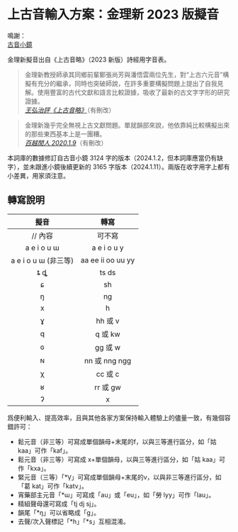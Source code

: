# 上古音輸入方案：金理新 2023 版擬音

鳴謝：<br>
[古音小鏡](http://www.kaom.net/)

金理新擬音出自《上古音略》（2023 新版）詩經用字音表。

> 金理新教授師承其同鄉前輩鄭張尚芳與潘悟雲兩位先生，對“上古六元音”構擬有充分的繼承，同時也突破師說，在許多重要構擬問題上提出了自我見解。使用豐富的古代文獻和語言比較證據，吸收了最新的古文字字形的研究證據。<br>
> [*王弘治評《上古音略》*](https://book.douban.com/review/15604019/)（有刪改）

> 金理新幾乎完全無視上古文獻問題。單就韻部來說，他依靠純比較構擬出來的那些東西基本上是一團糟。<br>
> [*百越閒人 2020.1.9*](https://www.zhihu.com/question/365416552#comment-816883991)（有刪改）

本詞庫的數據修訂自古音小鏡 3124 字的版本（2024.1.2，但本詞庫應當仍有缺字），並未跟進小鏡後續更新的 3165 字版本（2024.1.11）。兩版在收字用字上都有小差異，用家須注意。

## 轉寫說明

| 擬音 | 轉寫 |
| :---: | :---: |
| // 內容 | 可不寫 |
| a e i o u ɯ | a e i o u y |
| a e i o u ɯ (非三等) | aa ee ii oo uu yy |
| ȶ ȡ | ts ds |
| ɕ | sh |
| ŋ | ng |
| x | h |
| ɣ | hh 或 v |
| q | q 或 kw |
| ɢ | gg 或 w |
| ɴ | nn 或 nng ngg |
| χ | cc 或 c |
| ʁ | rr 或 gw |
| ʔ | x |

爲便利輸入、提高效率，且與其他各家方案保持輸入體驗上的儘量一致，有幾個容錯許可：
- 鬆元音（非三等）可寫成單個韻母+末尾的f，以與三等進行區分，如「姑 kaa」可作「kaf」。
- 鬆元音（非三等）可寫成 x+單個韻母，以與三等進行區分，如「姑 kaa」可作「kxa」。
- 緊元音（三等）「\*V̠」可寫成單個韻母+末尾的v，以與非三等進行區分，如「葛 kat」可作「katv」。
- 宵藥部主元音「\*ɯ」可寫成「au」或「eu」，如「勞 lyy」可作「lau」。
- 精組聲母還可寫成「tj dj sj」。
- 韻尾「\*ŋ」可以省略成「g」。
- 去聲/次入聲標記「\*h」「\*s」互相混淆。